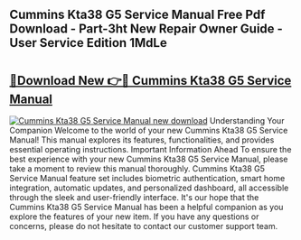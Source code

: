## Cummins Kta38 G5 Service Manual Free Pdf Download - Part-3ht New Repair Owner Guide - User Service Edition 1MdLe

# <h2><a href="http://cf24215.oget.top/?id=Cummins+Kta38+G5+Service+Manual">🔗Download New 👉🔴 Cummins Kta38 G5 Service Manual</a></h2>

[![Cummins Kta38 G5 Service Manual new download](https://i.imgur.com/5g1atiW.png)](http://cf24215.oget.top/?id=Cummins+Kta38+G5+Service+Manual)
Understanding Your Companion Welcome to the world of your new Cummins Kta38 G5 Service Manual! This manual explores its features, functionalities, and provides essential operating instructions. Important Information Ahead To ensure the best experience with your new Cummins Kta38 G5 Service Manual, please take a moment to review this manual thoroughly. Cummins Kta38 G5 Service Manual feature set includes biometric authentication, smart home integration, automatic updates, and personalized dashboard, all accessible through the sleek and user-friendly interface. It's our hope that the Cummins Kta38 G5 Service Manual has been a helpful companion as you explore the features of your new item. If you have any questions or concerns, please do not hesitate to contact our customer support team.
